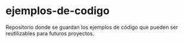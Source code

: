 # ejemplos-de-codigo
Repositorio donde se guardan los ejemplos de código que pueden ser reutilizables para futuros proyectos.
